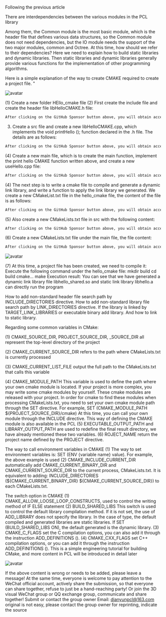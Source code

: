 Following the previous article 

 There are interdependencies between the various modules in the PCL library 

 Among them, the Common module is the most basic module, which is the header file that defines various data structures, so the Common module does not need dependencies, but the IO module needs the support of the two major modules, common and Octree. At this time, how should we refer to their dependencies? Here we need to explain how to build static libraries and dynamic libraries. Then static libraries and dynamic libraries generally provide various functions for the implementation of other programming algorithms. 

 Here is a simple explanation of the way to create CMAKE required to create a project file. " 

 ![avatar]( 20191220195102966.png) 

 (1) Create a new folder HEllo_cmake file (2) First create the include file and create the header file libHelloCMAKE.h file: 

  ```python  
After clicking on the GitHub Sponsor button above, you will obtain access permissions to my private code repository ( https://github.com/slowlon/my_code_bar ) to view this blog code. By searching the code number of this blog, you can find the code you need, code number is: 2024020309573622655
  ```  
 3) Create a src file and create a new libHelloCMAKE.cpp, which implements the void printHello (); function declared in the .h file. The details are as follows: 

  ```python  
After clicking on the GitHub Sponsor button above, you will obtain access permissions to my private code repository ( https://github.com/slowlon/my_code_bar ) to view this blog code. By searching the code number of this blog, you can find the code you need, code number is: 2024020309573622655
  ```  
 (4) Create a new main file, which is to create the main function, implement the print hello CMAKE function written above, and create a new useHello.cpp file: 

  ```python  
After clicking on the GitHub Sponsor button above, you will obtain access permissions to my private code repository ( https://github.com/slowlon/my_code_bar ) to view this blog code. By searching the code number of this blog, you can find the code you need, code number is: 2024020309573622655
  ```  
 (4) The next step is to write a cmake file to compile and generate a dynamic link library, and write a function to apply the link library we generated. We create a new CMakeList.txt file in the hello_cmake file, the content of the file is as follows: 

  ```python  
After clicking on the GitHub Sponsor button above, you will obtain access permissions to my private code repository ( https://github.com/slowlon/my_code_bar ) to view this blog code. By searching the code number of this blog, you can find the code you need, code number is: 2024020309573622655
  ```  
 (5) Also create a new CMakeLists.txt file in src with the following content: 

  ```python  
After clicking on the GitHub Sponsor button above, you will obtain access permissions to my private code repository ( https://github.com/slowlon/my_code_bar ) to view this blog code. By searching the code number of this blog, you can find the code you need, code number is: 2024020309573622655
  ```  
 (6) Create a new CMakeLists.txt file under the main file, the file content: 

  ```python  
After clicking on the GitHub Sponsor button above, you will obtain access permissions to my private code repository ( https://github.com/slowlon/my_code_bar ) to view this blog code. By searching the code number of this blog, you can find the code you need, code number is: 2024020309573622655
  ```  
 ![avatar]( 20191220195340502.png) 

 (7) At this time, a project file has been created, we need to compile it: Execute the following command under the hello_cmake file: mkdir build cd build cmake... make Execution result: You can see that we have generated a dynamic link library file libhello_shared.so and static link library libhello.a can directly run the program 

 How to add non-standard header file search path by INCLUDE_DIRECTORIES directive. How to add non-standard library file search path by LINK_DIRECTORIES directive. If the library is linked by TARGET_LINK_LIBRARIES or executable binary add library. And how to link to static library. 

 Regarding some common variables in CMake: 

 (1) CMAKE_SOURCE_DIR, PROJECT_SOURCE_DIR, _SOURCE_DIR all represent the top-level directory of the project 

 (2) CMAKE_CURRENT_SOURCE_DIR refers to the path where CMakeLists.txt is currently processed 

 (3) CMAKE_CURRENT_LIST_FILE output the full path to the CMakeLists.txt that calls this variable 

 (4) CMAKE_MODULE_PATH This variable is used to define the path where your own cmake module is located. If your project is more complex, you may write some cmake modules by yourself. These cmake modules are released with your project. In order for cmake to find these modules when processing CMakeLists.txt, you need to set your own cmake module path through the SET directive. For example, SET (CMAKE_MODULE_PATH ${PROJECT_SOURCE_DIR}/cmake) At this time, you can call your own module through the INCLUDE directive. This way of defining the CMAKE module is also available in the PCL (5) EXECUTABLE_OUTPUT_PATH and LIBRARY_OUTPUT_PATH are used to redefine the final result directory, we have already mentioned these two variables. (6) ROJECT_NAME return the project name defined by the PROJECT directive. 

 The way to call environment variables in CMAKE (1) The way to set environment variables is: SET (ENV {variable name} value). For example, the above example is used (2) CMAKE_INCLUDE_CURRENT_DIR automatically add CMAKE_CURRENT_BINARY_DIR and CMAKE_CURRENT_SOURCE_DIR to the current process, CMakeLists.txt. It is equivalent to adding: INCLUDE_DIRECTORIES (${CMAKE_CURRENT_BINARY_DIR} ${CMAKE_CURRENT_SOURCE_DIR}) to each CMakeLists.txt. 

 The switch option in CMAKE (1) CMAKE_ALLOW_LOOSE_LOOP_CONSTRUCTS, used to control the writing method of IF ELSE statement (2) BUILD_SHARED_LIBS This switch is used to control the default library compilation method. If it is not set, the use of ADD_LIBRARY does not specify the library. In the case of type, the default compiled and generated libraries are static libraries. If SET (BUILD_SHARED_LIBS ON), the default generated is the dynamic library. (3) CMAKE_C_FLAGS set the C compilation options, you can also add it through the instruction ADD_DEFINITIONS (). (4) CMAKE_CXX_FLAGS set C++ compilation options, or you can add it through the instruction ADD_DEFINITIONS (). This is a simple engineering tutorial for building CMake, and more content in PCL will be introduced in detail later 

 ![avatar]( 20191220195431876.png) 

 If the above content is wrong or needs to be added, please leave a message! At the same time, everyone is welcome to pay attention to the WeChat official account, actively share the submission, so that everyone can share together, refuse to just be a hand-reaching party! Or join the 3D visual WeChat group or QQ exchange group, communicate and share together! Submit or contact the group owner Email: dianyunpcl@163.com original is not easy, please contact the group owner for reprinting, indicate the source  

